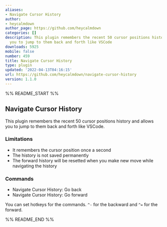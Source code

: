 ```yaml
---
aliases:
- Navigate Cursor History
author:
- heycalmdown
author_page: https://github.com/heycalmdown
categories: []
description: This plugin remembers the recent 50 cursor positions history and allows
  you to jump to them back and forth like VSCode
downloads: 5925
mobile: false
number: 459
title: Navigate Cursor History
type: plugin
updated: '2022-04-13T04:16:15'
url: https://github.com/heycalmdown/navigate-cursor-history
version: 1.1.0
---
```


%% README_START %%

## Navigate Cursor History

This plugin remembers the recent 50 cursor positions history and allows you to jump to them back and forth like VSCode.

### Limitations

- It remembers the cursor position once a second
- The history is not saved permanently
- The forward history will be resetted when you make new move while navigating the history

### Commands

- Navigate Cursor History: Go back
- Navigate Cursor History: Go forward

You can set hotkeys for the commands. `^-` for the backward and `^=` for the forward.


%% README_END %%